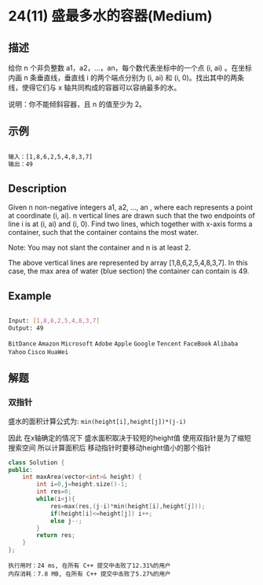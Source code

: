# 24(11) 盛最多水的容器(Medium)

## 描述

给你 n 个非负整数 a1，a2，...，an，每个数代表坐标中的一个点 (i, ai) 。在坐标内画 n 条垂直线，垂直线 i 的两个端点分别为 (i, ai) 和 (i, 0)。找出其中的两条线，使得它们与 x 轴共同构成的容器可以容纳最多的水。

说明：你不能倾斜容器，且 n 的值至少为 2。

## 示例

```bash

输入：[1,8,6,2,5,4,8,3,7]
输出：49

``` 

## Description

Given n non-negative integers a1, a2, ..., an , where each represents a point at coordinate (i, ai). n vertical lines are drawn such that the two endpoints of line i is at (i, ai) and (i, 0). Find two lines, which together with x-axis forms a container, such that the container contains the most water.

Note: You may not slant the container and n is at least 2.

The above vertical lines are represented by array [1,8,6,2,5,4,8,3,7]. In this case, the max area of water (blue section) the container can contain is 49.

## Example

```bash

Input: [1,8,6,2,5,4,8,3,7]
Output: 49

```

`BitDance` `Amazon` `Microsoft` `Adobe` `Apple` `Google` `Tencent` `FaceBook` `Alibaba` `Yahoo` `Cisco` `HuaWei`

## 解题

### 双指针

盛水的面积计算公式为: `min(height[i],height[j])*(j-i)`

因此 在x轴确定的情况下 盛水面积取决于较短的height值 使用双指针是为了缩短搜索空间 所以计算面积后 移动指针时要移动height值小的那个指针

```C++
class Solution {
public:
    int maxArea(vector<int>& height) {
        int i=0,j=height.size()-1;
        int res=0;
        while(i<j){
            res=max(res,(j-i)*min(height[i],height[j]));
            if(height[i]<=height[j]) i++;
            else j--;
        }
        return res;
    }
};
```

```
执行用时：24 ms, 在所有 C++ 提交中击败了12.31%的用户
内存消耗：7.8 MB, 在所有 C++ 提交中击败了5.27%的用户
```